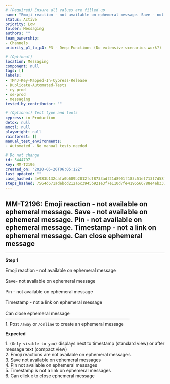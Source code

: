 ```yaml
---
# (Required) Ensure all values are filled up
name: "Emoji reaction - not available on ephemeral message. Save - not available on ephemeral message. Pin - not available on ephemeral message. Timestamp - not a link on ephemeral message. Can close ephemeral message"
status: Active
priority: Low
folder: Messaging
authors: ""
team_ownership: 
- Channels
priority_p1_to_p4: P3 - Deep Functions (Do extensive scenarios work?)

# (Optional)
location: Messaging
component: null
tags: []
labels: 
- TM4J-Key-Mapped-In-Cypress-Release
- Duplicate-Automated-Tests
- cy-prod
- se-prod
- messaging
tested_by_contributor: ""

# (Optional) Test type and tools
cypress: in Production
detox: null
mmctl: null
playwright: null
rainforest: []
manual_test_environments: 
- Automated - No manual tests needed

# Do not change
id: 5444797
key: MM-T2196
created_on: "2020-05-20T06:05:12Z"
last_updated: ""
case_hashed: 4e983b132cafa0b609b2012fdf8733adf21d8901f183c51ef713f7d58ffa2d25fb36bb126754fee2d837b6d962cf900f
steps_hashed: 7564d671adebcd212a6c3945b921e3f7e110d7fe4196566788e4eb33767a3584fdec1310a7eff23c28f55c7a3d19c41d
---
```


<!-- (Auto-generated) Based on frontmatter's "key" and "name" -->

## MM-T2196: Emoji reaction - not available on ephemeral message. Save - not available on ephemeral message. Pin - not available on ephemeral message. Timestamp - not a link on ephemeral message. Can close ephemeral message

---

**Step 1**

Emoji reaction - not available on ephemeral message\
\
Save- not available on ephemeral message\
\
Pin - not available on ephemeral message\
\
Timestamp - not a link on ephemeral message\
\
Can close ephemeral message\
————————————————————————————\
1\. Post `/away` or `/online` to create an ephemeral message

**Expected**

1\. `(Only visible to you)` displays next to timestamp (standard view) or after message text (compact view)\
2\. Emoji reactions are not available on ephemeral messages\
3\. Save not available on ephemeral messages\
4\. Pin not available on ephemeral messages\
5\. Timestamp is not a link on ephemeral messages\
6\. Can click `x` to close ephemeral message
